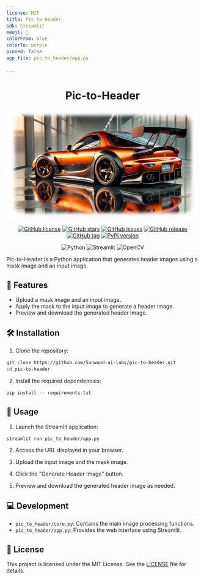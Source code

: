 ```yaml
---
license: MIT
title: Pic-to-Header
sdk: Streamlit
emoji: 🐨
colorFrom: blue
colorTo: purple
pinned: false
app_file: pic_to_header/app.py

---
```


<div align="center">

# Pic-to-Header

![Pic-to-Header Result](https://raw.githubusercontent.com/Sunwood-ai-labs/pic-to-header/refs/heads/main/assets/result.png)

[![GitHub license](https://img.shields.io/github/license/Sunwood-ai-labs/pic-to-header)](https://github.com/Sunwood-ai-labs/pic-to-header/blob/main/LICENSE)
[![GitHub stars](https://img.shields.io/github/stars/Sunwood-ai-labs/pic-to-header)](https://github.com/Sunwood-ai-labs/pic-to-header/stargazers)
[![GitHub issues](https://img.shields.io/github/issues/Sunwood-ai-labs/pic-to-header)](https://github.com/Sunwood-ai-labs/pic-to-header/issues)
[![GitHub release](https://img.shields.io/github/release/Sunwood-ai-labs/pic-to-header.svg)](https://GitHub.com/Sunwood-ai-labs/pic-to-header/releases/)
[![GitHub tag](https://img.shields.io/github/tag/Sunwood-ai-labs/pic-to-header.svg)](https://GitHub.com/Sunwood-ai-labs/pic-to-header/tags/)
[![PyPI version](https://badge.fury.io/py/pic-to-header.svg)](https://badge.fury.io/py/pic-to-header)

![Python](https://img.shields.io/badge/python-3670A0?style=for-the-badge&logo=python&logoColor=ffdd54)
![Streamlit](https://img.shields.io/badge/Streamlit-FF4B4B?style=for-the-badge&logo=Streamlit&logoColor=white)
![OpenCV](https://img.shields.io/badge/opencv-%23white.svg?style=for-the-badge&logo=opencv&logoColor=white)

</div>

Pic-to-Header is a Python application that generates header images using a mask image and an input image.

## 🚀 Features

- Upload a mask image and an input image.
- Apply the mask to the input image to generate a header image.
- Preview and download the generated header image.

## 🛠️ Installation

1. Clone the repository:

```bash
git clone https://github.com/Sunwood-ai-labs/pic-to-header.git
cd pic-to-header
```

2. Install the required dependencies:

```bash
pip install -r requirements.txt
```

## 📖 Usage

1. Launch the Streamlit application:

```bash
streamlit run pic_to_header/app.py
```

2. Access the URL displayed in your browser.

3. Upload the input image and the mask image.

4. Click the "Generate Header Image" button.

5. Preview and download the generated header image as needed.


## 💻 Development

- `pic_to_header/core.py`: Contains the main image processing functions.
- `pic_to_header/app.py`: Provides the web interface using Streamlit.

## 📄 License

This project is licensed under the MIT License. See the [LICENSE](LICENSE) file for details.
```